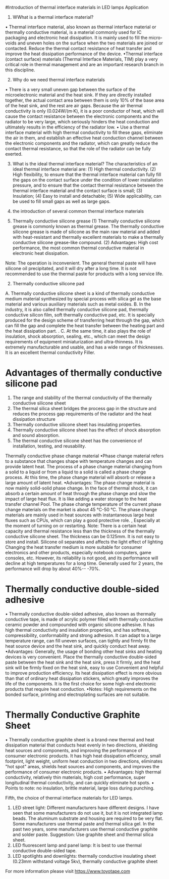 #Introduction of thermal interface materials in LED lamps Application

1. WWhat is a thermal interface material?

• Thermal interface material, also known as thermal interface material or thermally conductive material, is a material commonly used for IC packaging and electronic heat dissipation. It is mainly used to fill the micro-voids and uneven holes on the surface when the two materials are joined or contacted. Reduce the thermal contact resistance of heat transfer and improve the heat dissipation performance of the device.
•Thermal interface (contact surface) materials (Thermal Interface Materials, TIM) play a very critical role in thermal management and are an important research branch in this discipline.

2. Why do we need thermal interface materials

• There is a very small uneven gap between the surface of the microelectronic material and the heat sink. If they are directly installed together, the actual contact area between them is only 10% of the base area of the heat sink, and the rest are air gaps. Because the air thermal conductivity is only (0.024W/(m·K), it is a poor conductor of heat, which will cause the contact resistance between the electronic components and the radiator to be very large, which seriously hinders the heat conduction and ultimately results in the efficiency of the radiator low.
• Use a thermal interface material with high thermal conductivity to fill these gaps, eliminate the air in them, and establish an effective heat conduction channel between the electronic components and the radiator, which can greatly reduce the contact thermal resistance, so that the role of the radiator can be fully exerted.

3. What is the ideal thermal interface material?
The characteristics of an ideal thermal interface material are:
(1) High thermal conductivity.
(2) High flexibility, to ensure that the thermal interface material can fully fill the gaps on the contact surface under the condition of lower installation pressure, and to ensure that the contact thermal resistance between the thermal interface material and the contact surface is small;
(3) Insulation;
(4) Easy to install and detachable;
(5) Wide applicability, can be used to fill small gaps as well as large gaps.

4. the introduction of several common thermal interface materials
1. Thermally conductive silicone grease
(1) Thermally conductive silicone grease is commonly known as thermal grease. The thermally conductive silicone grease is made of silicone as the main raw material and added with heat-resistant and thermally excellent materials to make a thermally conductive silicone grease-like compound.
(2) Advantages: High cost performance, the most common thermal conductive material in electronic heat dissipation.

Note: The operation is inconvenient. The general thermal paste will have silicone oil precipitated, and it will dry after a long time. It is not recommended to use the thermal paste for products with a long service life.

2. Thermally conductive silicone pad

A. Thermally conductive silicone sheet is a kind of thermally conductive medium material synthesized by special process with silica gel as the base material and various auxiliary materials such as metal oxides.
B. In the industry, it is also called thermally conductive silicone pad, thermally conductive silicon film, soft thermally conductive pad, etc. It is specially produced for the design scheme of transferring heat through the gap, which can fill the gap and complete the heat transfer between the heating part and the heat dissipation part. .
C. At the same time, it also plays the role of insulation, shock absorption, sealing, etc., which can meet the design requirements of equipment miniaturization and ultra-thinness. It is extremely manufacturable and usable, and has a wide range of thicknesses. It is an excellent thermal conductivity Filler.

# Advantages of thermally conductive silicone pad
1) The range and stability of the thermal conductivity of the thermally conductive silicone sheet
2) The thermal silica sheet bridges the process gap in the structure and reduces the process gap requirements of the radiator and the heat dissipation structure
3) Thermally conductive silicone sheet has insulating properties.
4) Thermally conductive silicone sheet has the effect of shock absorption and sound absorption.
5) The thermal conductive silicone sheet has the convenience of installation, testing, and reusability.

Thermally conductive phase change material
•Phase change material refers to a substance that changes shape with temperature changes and can provide latent heat. The process of a phase change material changing from a solid to a liquid or from a liquid to a solid is called a phase change process. At this time, the phase change material will absorb or release a large amount of latent heat.
•Advantages: The phase change material is now mainly solid-solid phase change. In the face of thermal shock, it can absorb a certain amount of heat through the phase change and slow the impact of large heat flux. It is like adding a water storage to the heat transfer channel Pool. The phase change temperature of the current phase change materials on the market is about 45 ℃-50 ℃. The phase change materials are mainly used in heat sources with instantaneous large heat fluxes such as CPUs, which can play a good protective role. , Especially at the moment of turning on or restarting. Note: There is a certain heat capacity and thermal resistance less than the thickness of the thermally conductive silicone sheet. The thickness can be 0.125mm. It is not easy to store and install. Silicone oil separates and affects the light effect of lighting Changing the heat transfer medium is more suitable for consumer electronics and other products, especially notebook computers, game consoles, etc. However, its reliability is not good, and its performance will decline at high temperatures for a long time. Generally used for 2 years, the performance will drop by about 40%-- -70%.

# Thermally conductive double-sided adhesive
• Thermally conductive double-sided adhesive, also known as thermally conductive tape, is made of acrylic polymer filled with thermally conductive ceramic powder and compounded with organic silicone adhesive. It has high thermal conductivity and insulation properties, and has softness, compressibility, conformability and strong adhesion. It can adapt to a large temperature range, can fill uneven surfaces, can tightly and firmly fit the heat source device and the heat sink, and quickly conduct heat away.
•Advantages: Generally, the usage of bonding other heat sinks and heating devices is very convenient. Place the thermally conductive double-sided paste between the heat sink and the heat sink, press it firmly, and the heat sink will be firmly fixed on the heat sink, easy to use Convenient and helpful to improve production efficiency. Its heat dissipation effect is more obvious than that of ordinary heat dissipation stickers, which greatly improves the life of the components. It is the first choice for some high-end electronic products that require heat conduction.
•Notes: High requirements on the bonded surface, printing and electroplating surfaces are not suitable.

# Thermally Conductive Graphite Sheet
• Thermally conductive graphite sheet is a brand-new thermal and heat dissipation material that conducts heat evenly in two directions, shielding heat sources and components, and improving the performance of consumer electronic products. It has high heat dissipation efficiency, small footprint, light weight, uniform heat conduction in two directions, eliminates "hot spot" areas, shields heat sources and components, and improves the performance of consumer electronic products.
• Advantages: high thermal conductivity, relatively thin materials, high cost performance, super longitudinal thermal conductivity, and can quickly eliminate hot spots.
• Points to note: no insulation, brittle material, large loss during punching.

Fifth, the choice of thermal interface materials for LED lamps.
1. LED street light: Different manufacturers have different designs. I have seen that some manufacturers do not use it, but it is not integrated lamp beads. The aluminum substrate and housing are required to be very flat. Some manufacturers use thermal paste and thermal silica gel. In the past two years, some manufacturers use thermal conductive graphite and solder paste.
Suggestion: Use graphite sheet and thermal silica sheet.
2. LED fluorescent lamp and panel lamp: It is best to use thermal conductive double-sided tape.
3. LED spotlights and downlights: thermally conductive insulating sheet (0.23mm withstand voltage 5kv), thermally conductive graphite sheet

For more information please visit https://www.toyotape.com
